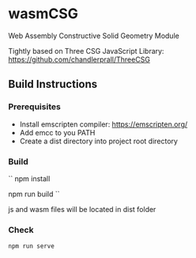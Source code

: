 # wasmCSG
Web Assembly Constructive Solid Geometry Module

Tightly based on Three CSG JavaScript Library: https://github.com/chandlerprall/ThreeCSG

## Build Instructions
### Prerequisites

- Install emscripten compiler: https://emscripten.org/
- Add emcc to you PATH
- Create a dist directory into project root directory

### Build

``
npm install

npm run build
`` 

js and wasm files will be located in dist folder

### Check
``
npm run serve
``

